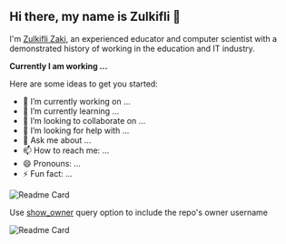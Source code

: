 ## Hi there, my name is Zulkifli 👋

I'm [Zulkifli Zaki](https://zulkiflizaki.my/), an experienced educator and computer scientist with a demonstrated history of working in the education and IT industry.

 
**Currently I am working ...**


<!-- This is a comment **zulkiflizaki/zulkiflizaki** is a ✨ _special_ ✨ repository because its `README.md` (this file) appears on your GitHub profile. -->

Here are some ideas to get you started:

- 🔭 I’m currently working on ...
- 🌱 I’m currently learning ...
- 👯 I’m looking to collaborate on ...
- 🤔 I’m looking for help with ...
- 💬 Ask me about ...
- 📫 How to reach me: ...
- 😄 Pronouns: ...
- ⚡ Fun fact: ...

![Readme Card](https://github-readme-stats.vercel.app/api/pin/?username=zulkiflizaki\&repo=github-readme-stats)

Use [show\_owner](#repo-card-exclusive-options) query option to include the repo's owner username

![Readme Card](https://github-readme-stats.vercel.app/api/pin/?username=zulkiflizaki\&repo=github-readme-stats\&show_owner=true)
